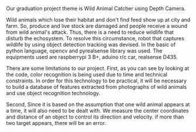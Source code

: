 Our graduation project theme is Wild Animal Catcher using Depth Camera.

Wild animals which lose their habitat and don't find feed show up at city and farm. So, produce and live stock are damaged and people receive a wound from wild animal's attack. Thus, there is a need to reduce wildlife that disturb the echosystem. To resolve this circumstance, robot that captures wildlife by using object detection tracking was devised. In the basic of python language, opencv and pyrealsense library was used. The equipments used are raspberrypi 3 B+, aduino r/c car, realsense D435.

There are some limitations to our project.
First, as you can see by looking at the code, color recognition is being used due to time and technical constraints. In order for this technology to be practical, it will be necessary to build a database of features extracted from photographs of wild animals and use object recognition technology. 

Second, Since it is based on the assumption that one wild animal appears at a time, it will also need to be dealt with.
We measure the center coordinates and distance of an object to control its direction and velocity. if more than two target appears, there will be an error.
